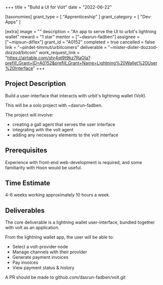 +++
title = "Build a UI for Volt"
date = "2022-06-22"

[taxonomies]
grant_type = [ "Apprenticeship" ]
grant_category = [ "Dev: Apps" ]

[extra]
image = ""
description = "An app to serve the UI to urbit's lightning wallet"
reward = "1 star"
mentor = ["~dasrun-fadben"]
assignee = ["~mipsun-diflex"]
grant_id = "A0152"
completed = true
cancelled = false
link = "~pindet-timmut/urbitcoiners"
deliverable = "~mister-dister-dozzod-dozzod/bitcoin"
work_request_link = "https://airtable.com/shr4qt9t9kz7RaOIa?prefill_Grant+ID=A0152&prefill_Grant+Name=Lightning%20Wallet%20User%20Interface"
+++

## Project Description

Build a user-interface that interacts with urbit's lightning wallet (Volt).

This will be a solo project with ~dasrun-fadben.

The project will involve:
- creating a gall agent that serves the user interface
- integrating with the volt agent
- adding any necessary elements to the volt interface

## Prerequisites

Experience with front-end web-development is required, and some familiarity with Hoon would be useful.

## Time Estimate

4-6 weeks working approximately 10 hours a week.

## Deliverables

The core deliverable is a lightning wallet user-interface, bundled together with
volt as an application.

From the lightning wallet app, the user will be able to:
- Select a volt-provider node
- Manage channels with their provider
- Generate payment invoices
- Pay invoices
- View payment status & history

A PR should be made to github.com/dasrun-fadben/volt.git
